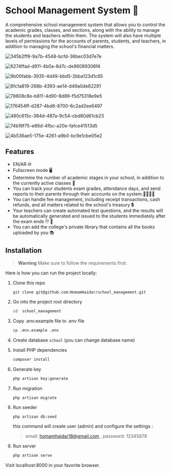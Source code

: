 
# School Management System 🏫

A comprehensive school management system that allows you to control the academic grades, classes, and sections, along with the ability to manage the students and teachers within them. The system will also have multiple levels of permissions for the accounts of parents, students, and teachers, in addition to managing the school's financial matters.


![345b2ff6-9a7b-4548-bcfd-36bec03d7e7e](https://github.com/HomamHaidar/school_management/assets/147708704/15ed2e7d-5671-48d0-bc7d-5707be9122a1)

![6274ffad-d911-4b0a-8d7c-de96089306f4](https://github.com/HomamHaidar/school_management/assets/147708704/5435e3da-93ca-435c-aeee-a4582da6491c)

![9b00fabb-3935-4d49-bbd5-2bba123d1c65](https://github.com/HomamHaidar/school_management/assets/147708704/b4172d87-e86e-49ca-99f4-ee917948cd5c)

![6fc1a819-268b-4393-ae14-d49a0de62291](https://github.com/HomamHaidar/school_management/assets/147708704/b9431902-817e-4fe3-823e-5e29b326afa8)

![78608c8e-b811-4d90-8d89-f5d75318e9e5](https://github.com/HomamHaidar/school_management/assets/147708704/6bc5806b-93e6-4652-aa61-24dc2c8f7837)

![176454ff-d287-4bd6-8700-6c2ad2ee6497](https://github.com/HomamHaidar/school_management/assets/147708704/4532d32c-6167-467c-a489-ce6282983aa9)

![480c615c-384d-487a-9c54-cbd80d61cb23](https://github.com/HomamHaidar/school_management/assets/147708704/07597187-6464-4d49-9fe3-5a35d5d6b7a8)

![74b18f75-e86d-4fbc-a20e-fafce41513d5](https://github.com/HomamHaidar/school_management/assets/147708704/715fb88a-c0d9-46b9-8c8b-f94816cd1595)

![4b536ae5-175e-4261-a9b0-bc9e1cbe05e2](https://github.com/HomamHaidar/school_management/assets/147708704/acde5b65-143a-424f-a967-1bdd117bae5c)


## Features
- EN/AR 🌐
- Fullscreen mode 🖥
- Determine the number of academic stages in your school, in addition to the currently active classes 📖
- You can track your students exam grades, attendance days, and send reports to their parents through their accounts on the system.👨‍👩‍👧‍👦
- You can handle fee management, including receipt transactions, cash refunds, and all matters related to the school's treasury 💲
- Your teachers can create automated test questions, and the results will be automatically generated and issued to the students immediately after the exam ends ⁉️ 💯
- You can add the college's private library that contains all the books uploaded by you 📚
## Installation

> **Warning**
> Make sure to follow the requirements first.

Here is how you can run the project locally:
1. Clone this repo
    ```sh
    git clone git@github.com:HomamHaidar/school_management.git
    ```

1. Go into the project root directory
    ```sh
    cd  school_management
    ```

1. Copy .env.example file to .env file
    ```sh
    cp .env.example .env
    ```
1. Create database `school` (you can change database name)

1. Install PHP dependencies 
    ```sh
    composer install
    ```

1. Generate key 
    ```sh
    php artisan key:generate
    ```


1. Run migration
    ```
    php artisan migrate
    ```
    
1. Run seeder
    ```
    php artisan db:seed
    ```
      this command will create  user (admin) and  configure the settings :
     > email: homamhaidar18@gmail.com , password: 12345678

  
1. Run server 

   
    ```sh
    php artisan serve
    ```  
Visit localhost:8000 in your favorite browser.

